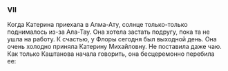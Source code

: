 ### VII

Когда Катерина приехала в Алма-Ату, солнце только-только поднималось из-за Ала-Тау.
Она хотела застать подругу, пока та не ушла на работу.
К счастью, у Флоры сегодня был выходной день.
Она очень холодно приняла Катерину Михайловну.
Не поставила даже чаю.
Как только Каштанова начала говорить, она бесцеремонно перебила ее: